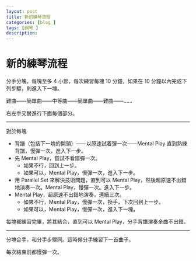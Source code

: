 ```yaml
---
layout: post
title: 新的練琴流程
categories: [blog ]
tags: [鋼琴 ]
description:
---
```


# 新的練琴流程

分手分塊，每塊至多 4 小節，每次練習每塊 10 分鐘，如果在 10 分鐘以內完成下列步驟，則進入下一塊。

難曲——簡單曲——中等曲——簡單曲——難曲——……

右左手交替進行下面每個部分。

***

對於每塊
* 背譜（包括下一塊的開頭）——以原速試着彈一次——Mental Play 直到熟練背譜，慢彈一次，進入下一步。
* 先 Mental Play，嘗試不看譜彈一次。
    * 如果不行，回到上一步。
    * 如果可以，Mental Play，慢彈一次，進入下一步。
* 用 Parallel Set 來解決技術問題，直到可以 Mental Play，然後超原速不出錯地演奏一次。Mental Play，慢彈一次。進入下一步。
* Mental Play，超原速不出錯地演奏，連續三次。
    * 如果不行，Mental Play，慢彈一次，換手，下次回到上一步。
    * 如果可以，Mental Play，慢彈一次，進入下一塊。

每塊都練習完畢，將其結合，直到可以 Mental Play，分手背譜演奏全曲不出錯。

***

分塊合手，和分手步驟同。這時候分手練習下一首曲子。

每次結束前都慢彈一次。